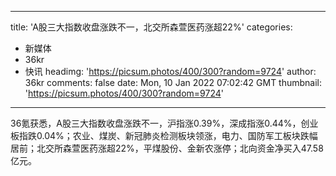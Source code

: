 
---
title: 'A股三大指数收盘涨跌不一，北交所森萱医药涨超22%'
categories: 
 - 新媒体
 - 36kr
 - 快讯
headimg: 'https://picsum.photos/400/300?random=9724'
author: 36kr
comments: false
date: Mon, 10 Jan 2022 07:02:42 GMT
thumbnail: 'https://picsum.photos/400/300?random=9724'
---

<div>   
36氪获悉，A股三大指数收盘涨跌不一，沪指涨0.39%，深成指涨0.44%，创业板指跌0.04%；农业、煤炭、新冠肺炎检测板块领涨，电力、国防军工板块跌幅居前；北交所森萱医药涨超22%，平煤股份、金新农涨停；北向资金净买入47.58亿元。  
</div>
            